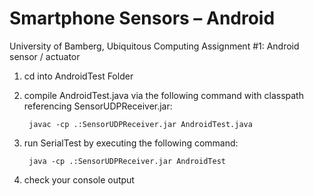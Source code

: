 # Smartphone Sensors – Android
University of Bamberg, Ubiquitous Computing Assignment #1: Android sensor / actuator

1. cd into AndroidTest Folder

2. compile AndroidTest.java via the following command with classpath referencing SensorUDPReceiver.jar:

        javac -cp .:SensorUDPReceiver.jar AndroidTest.java

3. run SerialTest by executing the following command:

        java -cp .:SensorUDPReceiver.jar AndroidTest

4. check your console output
